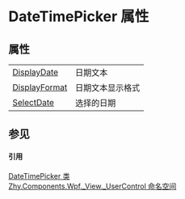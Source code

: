 # DateTimePicker 属性




## 属性
<table>
<tr>
<td><a href="P_Zhy_Components_Wpf__View__UserControl_DateTimePicker_DisplayDate.md">DisplayDate</a></td>
<td>日期文本</td></tr>
<tr>
<td><a href="P_Zhy_Components_Wpf__View__UserControl_DateTimePicker_DisplayFormat.md">DisplayFormat</a></td>
<td>日期文本显示格式</td></tr>
<tr>
<td><a href="P_Zhy_Components_Wpf__View__UserControl_DateTimePicker_SelectDate.md">SelectDate</a></td>
<td>选择的日期</td></tr>
</table>

## 参见


#### 引用
<a href="T_Zhy_Components_Wpf__View__UserControl_DateTimePicker.md">DateTimePicker 类</a>  
<a href="N_Zhy_Components_Wpf__View__UserControl.md">Zhy.Components.Wpf._View._UserControl 命名空间</a>  
